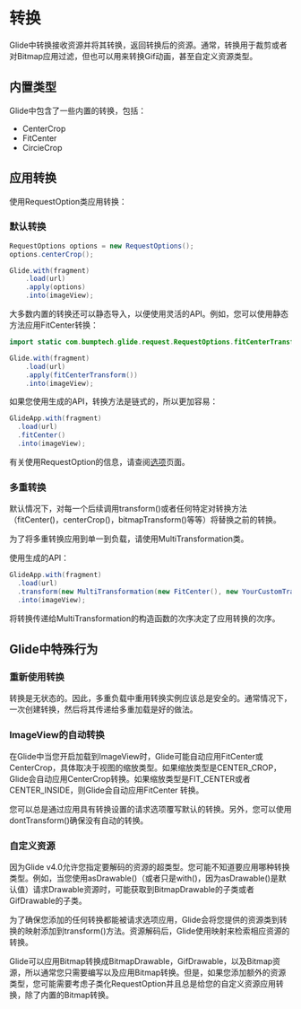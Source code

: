 # 转换

Glide中转换接收资源并将其转换，返回转换后的资源。通常，转换用于裁剪或者对Bitmap应用过滤，但也可以用来转换Gif动画，甚至自定义资源类型。

## 内置类型

Glide中包含了一些内置的转换，包括：
- CenterCrop
- FitCenter
- CircieCrop

## 应用转换

使用RequestOption类应用转换：

### 默认转换

```java
RequestOptions options = new RequestOptions();
options.centerCrop();

Glide.with(fragment)
    .load(url)
    .apply(options)
    .into(imageView);
```

大多数内置的转换还可以静态导入，以便使用灵活的API。例如，您可以使用静态方法应用FitCenter转换：
```java
import static com.bumptech.glide.request.RequestOptions.fitCenterTransform;

Glide.with(fragment)
    .load(url)
    .apply(fitCenterTransform())
    .into(imageView);
```

如果您使用生成的API，转换方法是链式的，所以更加容易：
```java
GlideApp.with(fragment)
  .load(url)
  .fitCenter()
  .into(imageView);
```

有关使用RequestOption的信息，请查阅[选项](../docs/Options.md)页面。

### 多重转换

默认情况下，对每一个后续调用transform()或者任何特定对转换方法（fitCenter()，centerCrop()，bitmapTransform()等等）将替换之前的转换。

为了将多重转换应用到单一到负载，请使用MultiTransformation类。

使用生成的API：
```java
GlideApp.with(fragment)
  .load(url)
  .transform(new MultiTransformation(new FitCenter(), new YourCustomTransformation())
  .into(imageView);
```

将转换传递给MultiTransformation的构造函数的次序决定了应用转换的次序。

## Glide中特殊行为

### 重新使用转换

转换是无状态的。因此，多重负载中重用转换实例应该总是安全的。通常情况下，一次创建转换，然后将其传递给多重加载是好的做法。

### ImageView的自动转换

在Glide中当您开启加载到ImageView时，Glide可能自动应用FitCenter或CenterCrop，具体取决于视图的缩放类型。如果缩放类型是CENTER_CROP，Glide会自动应用CenterCrop转换。如果缩放类型是FIT_CENTER或者CENTER_INSIDE，则Glide会自动应用FitCenter 转换。

您可以总是通过应用具有转换设置的请求选项覆写默认的转换。另外，您可以使用dontTransform()确保没有自动的转换。

### 自定义资源

因为Glide v4.0允许您指定要解码的资源的超类型。您可能不知道要应用哪种转换类型。例如，当您使用asDrawable()（或者只是with()，因为asDrawable()是默认值）请求Drawable资源时，可能获取到BitmapDrawable的子类或者GifDrawable的子类。

为了确保您添加的任何转换都能被请求选项应用，Glide会将您提供的资源类到转换的映射添加到transform()方法。资源解码后，Glide使用映射来检索相应资源的转换。

Glide可以应用Bitmap转换成BitmapDrawable，GifDrawable，以及Bitmap资源，所以通常您只需要编写以及应用Bitmap转换。但是，如果您添加额外的资源类型，您可能需要考虑子类化RequestOption并且总是给您的自定义资源应用转换，除了内置的Bitmap转换。